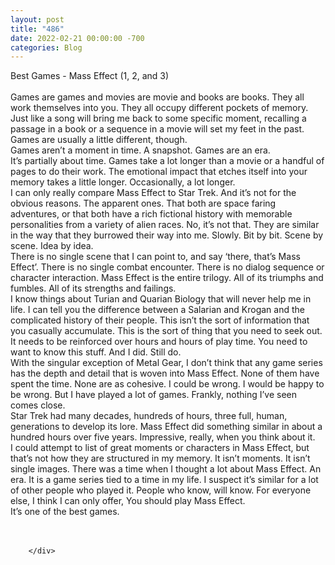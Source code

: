 ```yaml
---
layout: post
title: "486"
date: 2022-02-21 00:00:00 -700
categories: Blog
---
```


<div class="blog-content">
				<div class="paragraph"><span><span>Best Games - Mass Effect (1, 2, and 3)</span></span><br><span></span><br><span><span>Games are games and movies are movie and books are books. They all work themselves into you. They all occupy different pockets of memory. Just like a song will bring me back to some specific moment, recalling a passage in a book or a sequence in a movie will set my feet in the past. Games are usually a little different, though.</span></span><br><span></span><span><span>Games aren&rsquo;t a moment in time. A snapshot. Games are an era.&nbsp;</span></span><br><span></span><span><span>It&rsquo;s partially about time. Games take a lot longer than a movie or a handful of pages to do their work. The emotional impact that etches itself into your memory takes a little longer. Occasionally, a lot longer.</span></span><br><span></span><span><span>I can only really compare Mass Effect to Star Trek. And it&rsquo;s not for the obvious reasons. The apparent ones. That both are space faring adventures, or that both have a rich fictional history with memorable personalities from a variety of alien races. No, it&rsquo;s not that. They are similar in the way that they burrowed their way into me. Slowly. Bit by bit. Scene by scene. Idea by idea.</span></span><br><span></span><span><span>There is no single scene that I can point to, and say &lsquo;there, that&rsquo;s Mass Effect&rsquo;. There is no single combat encounter. There is no dialog sequence or character interaction. Mass Effect is the entire trilogy. All of its triumphs and fumbles. All of its strengths and failings.</span></span><br><span></span><span><span>I know things about Turian and Quarian Biology that will never help me in life. I can tell you the difference between a Salarian and Krogan and the complicated history of their people. This isn&rsquo;t the sort of information that you casually accumulate. This is the sort of thing that you need to seek out. It needs to be reinforced over hours and hours of play time. You need to want to know this stuff. And I did. Still do.</span></span><br><span></span><span><span>With the singular exception of Metal Gear, I don&rsquo;t think that any game series has the depth and detail that is woven into Mass Effect. None of them have spent the time. None are as cohesive. I could be wrong. I would be happy to be wrong. But I have played a lot of games. Frankly, nothing I&rsquo;ve seen comes close.</span></span><br><span></span><span><span>Star Trek had many decades, hundreds of hours, three full, human, generations to develop its lore. Mass Effect did something similar in about a hundred hours over five years. Impressive, really, when you think about it.</span></span><br><span></span><span><span>I could attempt to list of great moments or characters in Mass Effect, but that&rsquo;s not how they are structured in my memory. It isn&rsquo;t moments. It isn&rsquo;t single images. There was a time when I thought a lot about Mass Effect. An era. It is a game series tied to a time in my life. I suspect it&rsquo;s similar for a lot of other people who played it. People who know, will know. For everyone else, I think I can only offer, You should play Mass Effect.</span></span><br><span></span><span><span>It&rsquo;s one of the best games.</span></span><br><span></span><br>&#8203;</div>

		</div>
        